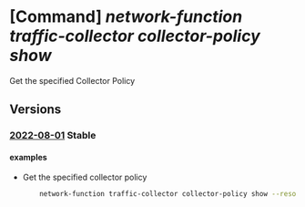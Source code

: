 # [Command] _network-function traffic-collector collector-policy show_

Get the specified Collector Policy

## Versions

### [2022-08-01](/Resources/mgmt-plane/L3N1YnNjcmlwdGlvbnMve30vcmVzb3VyY2Vncm91cHMve30vcHJvdmlkZXJzL21pY3Jvc29mdC5uZXR3b3JrZnVuY3Rpb24vYXp1cmV0cmFmZmljY29sbGVjdG9ycy97fS9jb2xsZWN0b3Jwb2xpY2llcy97fQ==/2022-08-01.xml) **Stable**

<!-- mgmt-plane /subscriptions/{}/resourcegroups/{}/providers/microsoft.networkfunction/azuretrafficcollectors/{}/collectorpolicies/{} 2022-08-01 -->

#### examples

- Get the specified collector policy
    ```bash
        network-function traffic-collector collector-policy show --resource-group rg1 --traffic-collector-name atc1 --name cp1
    ```
